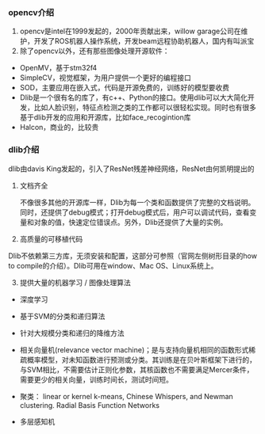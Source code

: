 ### opencv介绍
1. opencv是intel在1999发起的，2000年贡献出来，willow garage公司在维护，开发了ROS机器人操作系统，开发beam远程协助机器人，国内有叫派宝
2. 除了opencv以外，还有那些图像处理开源软件：
 + OpenMV，基于stm32f4
 + SimpleCV，视觉框架，为用户提供一个更好的编程接口
 + SOD，主要应用在嵌入式，代码是开源免费的，训练好的模型要收费
 + Dlib是一个很有名的库了，有c++、Python的接口。使用dlib可以大大简化开发，比如人脸识别，特征点检测之类的工作都可以很轻松实现。同时也有很多基于dlib开发的应用和开源库，比如face_recogintion库
 + Halcon，商业的，比较贵

### dlib介绍
dlib由davis King发起的，引入了ResNet残差神经网络，ResNet由何凯明提出的
 
1. 文档齐全

   不像很多其他的开源库一样，Dlib为每一个类和函数提供了完整的文档说明。同时，还提供了debug模式；打开debug模式后，用户可以调试代码，查看变量和对象的值，快速定位错误点。另外，Dlib还提供了大量的实例。

2. 高质量的可移植代码

  Dlib不依赖第三方库，无须安装和配置，这部分可参照（官网左侧树形目录的how to compile的介绍）。Dlib可用在window、Mac OS、Linux系统上。

3. 提供大量的机器学习 / 图像处理算法

 + 深度学习

 + 基于SVM的分类和递归算法

 + 针对大规模分类和递归的降维方法

 + 相关向量机(relevance vector machine)；是与支持向量机相同的函数形式稀疏概率模型，对未知函数进行预测或分类。其训练是在贝叶斯框架下进行的，与SVM相比，不需要估计正则化参数，其核函数也不需要满足Mercer条件，需要更少的相关向量，训练时间长，测试时间短。

 + 聚类： linear or kernel k-means, Chinese Whispers, and Newman clustering. Radial Basis Function Networks

 + 多层感知机
